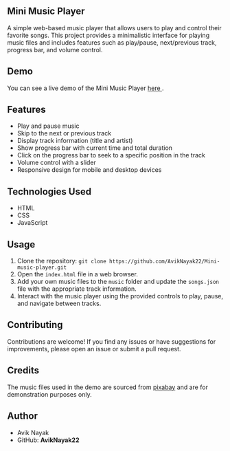 
## Mini Music Player
A simple web-based music player that allows users to play and control their favorite songs. This project provides a minimalistic interface for playing music files and includes features such as play/pause, next/previous track, progress bar, and volume control.

## Demo
You can see a live demo of the Mini Music Player <a href="https://aviknayak22.github.io/Mini-music-player/" target="_blank"> here </a>.

## Features
- Play and pause music
- Skip to the next or previous track
- Display track information (title and artist)
- Show progress bar with current time and total duration
- Click on the progress bar to seek to a specific position in the track
- Volume control with a slider
- Responsive design for mobile and desktop devices

## Technologies Used
- HTML
- CSS
- JavaScript

## Usage
1. Clone the repository: ```git clone https://github.com/AvikNayak22/Mini-music-player.git```</br>
2. Open the `index.html` file in a web browser.</br>
3. Add your own music files to the `music` folder and update the `songs.json` file with the appropriate track information.</br>
4. Interact with the music player using the provided controls to play, pause, and navigate between tracks.

## Contributing
Contributions are welcome! If you find any issues or have suggestions for improvements, please open an issue or submit a pull request.

## Credits
The music files used in the demo are sourced from [pixabay](https://pixabay.com/music/) and are for demonstration purposes only.

## Author
- Avik Nayak
- GitHub: **AvikNayak22**
